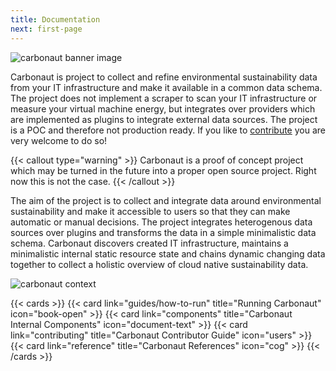 ```yaml
---
title: Documentation
next: first-page
---
```



![carbonaut banner image](carbonaut-banner.png)

Carbonaut is project to collect and refine environmental sustainability data from your IT infrastructure and make it available in a common data schema. The project does not implement a scraper to scan your IT infrastructure or measure your virtual machine energy, but integrates over providers which are implemented as plugins to integrate external data sources. The project is a POC and therefore not production ready. If you like to [contribute](/docs/reference/contributing) you are very welcome to do so!

{{< callout type="warning" >}}
  Carbonaut is a proof of concept project which may be turned in the future into a proper open source project. Right now this is not the case.
{{< /callout >}}

The aim of the project is to collect and integrate data around environmental sustainability and make it accessible to users so that they can make automatic or manual decisions. The project integrates heterogenous data sources over plugins and transforms the data in a simple minimalistic data schema. Carbonaut discovers created IT infrastructure, maintains a minimalistic internal static resource state and chains dynamic changing data together to collect a holistic overview of cloud native sustainability data.

![carbonaut context](/concepts/context.drawio.png)


{{< cards >}}
  {{< card link="guides/how-to-run" title="Running Carbonaut" icon="book-open" >}}
  {{< card link="components" title="Carbonaut Internal Components" icon="document-text" >}}
  {{< card link="contributing" title="Carbonaut Contributor Guide" icon="users" >}}
  {{< card link="reference" title="Carbonaut References" icon="cog" >}}
{{< /cards >}}
